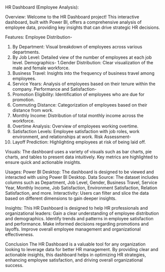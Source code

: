 HR Dashboard (Employee Analysis):

Overview:
Welcome to the HR Dashboard project! This interactive dashboard, built with Power BI, offers a comprehensive analysis of employee data, providing key insights that can drive strategic HR decisions.

Features:
Employee Distribution- 
1. By Department: Visual breakdown of employees across various departments.
2. By Job Level: Detailed view of the number of employees at each job level.
Demographics-
1.Gender Distribution: Clear visualization of the male and female workforce.
2. Business Travel: Insights into the frequency of business travel among employees.
3. Service Years: Analysis of employees based on their tenure within the company.
Performance and Satisfaction-
1. Promotion Eligibility: Identification of employees who are due for promotion.
2. Commuting Distance: Categorization of employees based on their distance from work.
3. Monthly Income: Distribution of total monthly income across the workforce.
4. Overtime Analysis: Overview of employees working overtime.
5. Satisfaction Levels: Employee satisfaction with job roles, work environment, and relationships at work.
Risk Assessment-
1. Layoff Prediction: Highlighting employees at risk of being laid off.

Visuals:
The dashboard uses a variety of visuals such as bar charts, pie charts, and tables to present data intuitively. Key metrics are highlighted to ensure quick and actionable insights.

Usages:
Power BI Desktop: The dashboard is designed to be viewed and interacted with using Power BI Desktop.
Data Source: The dataset includes columns such as Department, Job Level, Gender, Business Travel, Service Year, Monthly Income, Job Satisfaction, Environment Satisfaction, Relation Satisfaction, and more.
Interactivity: Users can filter and slice the data based on different dimensions to gain deeper insights.

Insights:
This HR Dashboard is designed to help HR professionals and organizational leaders:
Gain a clear understanding of employee distribution and demographics.
Identify trends and patterns in employee satisfaction and performance.
Make informed decisions regarding promotions and layoffs.
Improve overall employee management and organizational effectiveness.

Conclusion
The HR Dashboard is a valuable tool for any organization looking to leverage data for better HR management. By providing clear and actionable insights, this dashboard helps in optimizing HR strategies, enhancing employee satisfaction, and driving overall organizational success.

